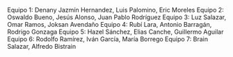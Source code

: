 Equipo 1: Denany Jazmín Hernandez, Luis Palomino, Eric Moreles
Equipo 2: Oswaldo Bueno, Jesús Alonso, Juan Pablo Rodríguez
Equipo 3: Luz Salazar, Omar Ramos, Joksan Avendaño
Equipo 4: Rubí Lara, Antonio Barragán, Rodrigo Gonzaga
Equipo 5: Hazel Sánchez, Elias Canche, Guillermo Aguilar
Equipo 6: Rodolfo Ramírez, Iván García, María Borrego
Equipo 7: Brain Salazar, Alfredo Bistrain

